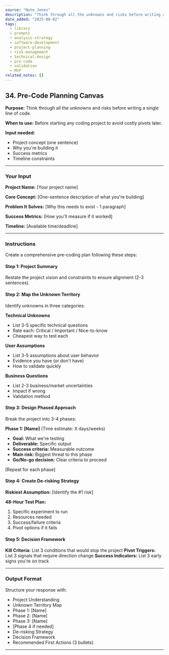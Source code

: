 ```yaml
---
source: "Nate Jones"
description: "Think through all the unknowns and risks before writing a single line of code."
date_added: "2025-08-02"
tags:
  - library
  - prompts
  - analysis-strategy
  - software-development
  - project-planning
  - risk-management
  - technical-design
  - pre-code
  - validation
  - MVP
related_notes: []
---
```

## 34. Pre-Code Planning Canvas

**Purpose:** Think through all the unknowns and risks before writing a single line of code.

**When to use:** Before starting any coding project to avoid costly pivots later.

**Input needed:**

*   Project concept (one sentence)
*   Why you're building it
*   Success metrics
*   Timeline constraints

---

### Your Input

**Project Name:** [Your project name]

**Core Concept:** [One-sentence description of what you're building]

**Problem It Solves:** [Why this needs to exist - 1 paragraph]

**Success Metrics:** [How you'll measure if it worked]

**Timeline:** [Available time/deadline]

---

### Instructions

Create a comprehensive pre-coding plan following these steps:

#### Step 1: Project Summary

Restate the project vision and constraints to ensure alignment (2-3 sentences).

#### Step 2: Map the Unknown Territory

Identify unknowns in three categories:

**Technical Unknowns**

*   List 3-5 specific technical questions
*   Rate each: Critical / Important / Nice-to-know
*   Cheapest way to test each

**User Assumptions**

*   List 3-5 assumptions about user behavior
*   Evidence you have (or don't have)
*   How to validate quickly

**Business Questions**

*   List 2-3 business/market uncertainties
*   Impact if wrong
*   Validation method

#### Step 3: Design Phased Approach

Break the project into 3-4 phases:

**Phase 1: [Name]** (Time estimate: X days/weeks)

*   **Goal:** What we're testing
*   **Deliverable:** Specific output
*   **Success criteria:** Measurable outcome
*   **Main risk:** Biggest threat to this phase
*   **Go/No-go decision:** Clear criteria to proceed

[Repeat for each phase]

#### Step 4: Create De-risking Strategy

**Riskiest Assumption:** [Identify the #1 risk]

**48-Hour Test Plan:**

1.  Specific experiment to run
2.  Resources needed
3.  Success/failure criteria
4.  Pivot options if it fails

#### Step 5: Decision Framework

**Kill Criteria:** List 3 conditions that would stop the project **Pivot Triggers:** List 3 signals that require direction change **Success Indicators:** List 3 early signs you're on track

---

### Output Format

Structure your response with:

*   Project Understanding
*   Unknown Territory Map
*   Phase 1: [Name]
*   Phase 2: [Name]
*   Phase 3: [Name]
*   [Phase 4 if needed]
*   De-risking Strategy
*   Decision Framework
*   Recommended First Actions (3 bullets)

---
